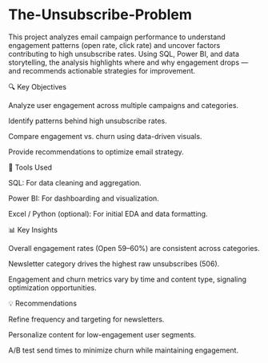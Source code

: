 # The-Unsubscribe-Problem

This project analyzes email campaign performance to understand engagement patterns (open rate, click rate) and uncover factors contributing to high unsubscribe rates. Using SQL, Power BI, and data storytelling, the analysis highlights where and why engagement drops — and recommends actionable strategies for improvement.

🔍 Key Objectives

Analyze user engagement across multiple campaigns and categories.

Identify patterns behind high unsubscribe rates.

Compare engagement vs. churn using data-driven visuals.

Provide recommendations to optimize email strategy.

🧩 Tools Used

SQL: For data cleaning and aggregation.

Power BI: For dashboarding and visualization.

Excel / Python (optional): For initial EDA and data formatting.

📊 Key Insights

Overall engagement rates (Open 59–60%) are consistent across categories.

Newsletter category drives the highest raw unsubscribes (506).

Engagement and churn metrics vary by time and content type, signaling optimization opportunities.

💡 Recommendations

Refine frequency and targeting for newsletters.

Personalize content for low-engagement user segments.

A/B test send times to minimize churn while maintaining engagement.
